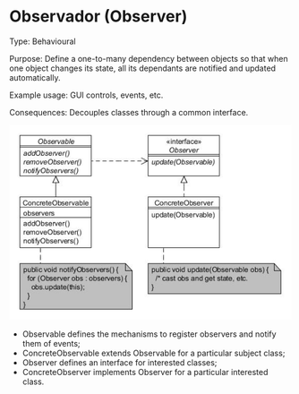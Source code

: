 # Observador (Observer)

Type: Behavioural

Purpose: Define a one-to-many dependency between objects so that when one object changes its state, all its dependants are notified and updated automatically.

Example usage: GUI controls, events, etc.

Consequences: Decouples classes through a common interface.

![_](../images/000016.jpg)

* Observable defines the mechanisms to register observers and notify them of events;
* ConcreteObservable extends Observable for a particular subject class;
* Observer defines an interface for interested classes;
* ConcreteObserver implements Observer for a particular interested class.

